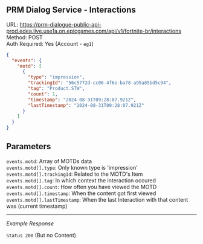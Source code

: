 ## PRM Dialog Service - Interactions

URL: https://prm-dialogue-public-api-prod.edea.live.use1a.on.epicgames.com/api/v1/fortnite-br/interactions \
Method: POST \
Auth Required: Yes (Account - `eg1`)

```json
{
  "events": {
    "motd": [
      {
        "type": "impression",
        "trackingId": "56c5772d-cc06-4f6e-ba78-a95a85bd5c94",
        "tag": "Product.STW",
        "count": 1,
        "timestamp": "2024-08-31T09:28:07.921Z",
        "lastTimestamp": "2024-08-31T09:28:07.921Z"
      }
    ]
  }
}
```

## Parameters

`events.motd`: Array of MOTDs data <br/>
`events.motd[].type`: Only known type is 'impression' <br/>
`events.motd[].trackingId`: Related to the MOTD's Item <br/>
`events.motd[].tag`: In which context the interaction occured <br/>
`events.motd[].count`: How often you have viewed the MOTD <br/>
`events.motd[].timestamp`: When the content got first viewed <br/>
`events.motd[].lastTimestamp`: When the last Interaction with that content was (current timestamp)

---

_Example Response_

`Status 200` (But no Content)
